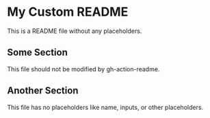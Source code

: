 # My Custom README

This is a README file without any placeholders.

## Some Section

This file should not be modified by gh-action-readme.

## Another Section

This file has no placeholders like name, inputs, or other placeholders.
